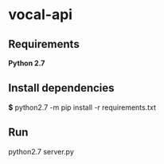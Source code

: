# vocal-api

## Requirements
**Python 2.7**

## Install dependencies
**$** python2.7 -m pip install -r requirements.txt

## Run
python2.7 server.py
